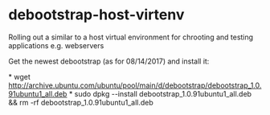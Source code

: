 # debootstrap-host-virtenv
Rolling out a similar to a host virtual environment for chrooting and testing applications e.g. webservers

Get the newest debootstrap (as for 08/14/2017) and install it:

\* wget http://archive.ubuntu.com/ubuntu/pool/main/d/debootstrap/debootstrap_1.0.91ubuntu1_all.deb
\* sudo dpkg --install debootstrap_1.0.91ubuntu1_all.deb && rm -rf debootstrap_1.0.91ubuntu1_all.deb

